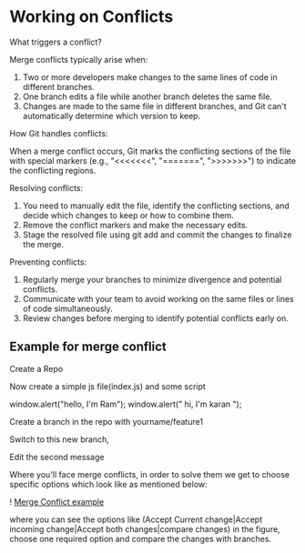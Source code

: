 # Working on Conflicts

What triggers a conflict?

Merge conflicts typically arise when:

1. Two or more developers make changes to the same lines of code in different branches.
2. One branch edits a file while another branch deletes the same file.
3. Changes are made to the same file in different branches, and Git can't automatically determine which version to keep.

How Git handles conflicts:

 When a merge conflict occurs, Git marks the conflicting sections of the file with special markers (e.g., "<<<<<<<", "=======", ">>>>>>>") to indicate the conflicting regions.

Resolving conflicts:

1. You need to manually edit the file, identify the conflicting sections, and decide which changes to keep or how to combine them.
2. Remove the conflict markers and make the necessary edits.
3. Stage the resolved file using git add and commit the changes to finalize the merge.

Preventing conflicts:

1. Regularly merge your branches to minimize divergence and potential conflicts.
2. Communicate with your team to avoid working on the same files or lines of code simultaneously.
3. Review changes before merging to identify potential conflicts early on.

## Example for merge conflict

Create a Repo

Now create a simple js file(index.js) and some script

window.alert("hello, I'm Ram");
window.alert(" hi, I'm karan ");

Create a branch in the repo with yourname/feature1

Switch to this new branch,

Edit the second message

Where you'll face merge conflicts, in order to solve them we get to choose specific options which look like as mentioned below:

! [Merge Conflict example](mergeconflict.png)

where you can see the options like (Accept Current change|Accept incoming change|Accept both changes|compare changes) in the figure, choose one required option and compare the changes with branches.

